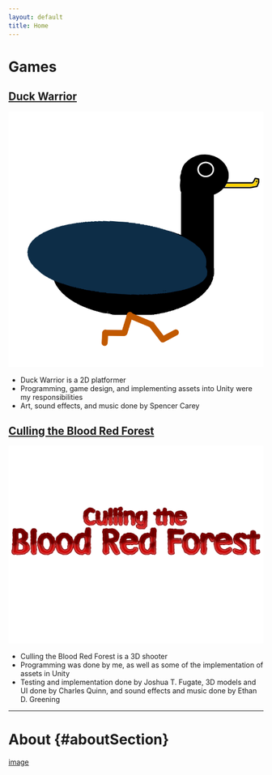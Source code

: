 ```yaml
---
layout: default
title: Home
---
```

<h1 id="gameSection">Games</h1>   

## [Duck Warrior](https://cameronsjlevine.github.io/duckWarrior)
[![image](./images/duckWarriorIcon2.jpg)](https://cameronsjlevine.github.io/duckWarrior)

- Duck Warrior is a 2D platformer
- Programming, game design, and implementing assets into Unity were my responsibilities
- Art, sound effects, and music done by Spencer Carey
 
 ## [Culling the Blood Red Forest](https://cameronsjlevine.github.io/cullingTheBloodRedForest)
[![image](./images/cullingTheBloodRedForestIcon2.jpg)](https://cameronsjlevine.github.io/cullingTheBloodRedForest)

- Culling the Blood Red Forest is a 3D shooter
- Programming was done by me, as well as some of the implementation of assets in Unity
- Testing and implementation done by Joshua T. Fugate, 3D models and UI done by Charles Quinn, and sound effects and music done by Ethan D. Greening
 
<hr>

# About {#aboutSection}
[image](./images/aboutSectionPicture.jpg)
